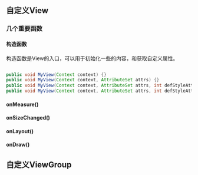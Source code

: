 
## 自定义View



### 几个重要函数

#### 构造函数

构造函数是View的入口，可以用于初始化一些的内容，和获取自定义属性。

```java

public void MyView(Context context) {}
public void MyView(Context context, AttributeSet attrs) {}
public void MyView(Context context, AttributeSet attrs, int defStyleAttr) {}
public void MyView(Context context, AttributeSet attrs, int defStyleAttr, int defStyleRes) {}

```

#### onMeasure()

#### onSizeChanged()

#### onLayout()

#### onDraw()



## 自定义ViewGroup